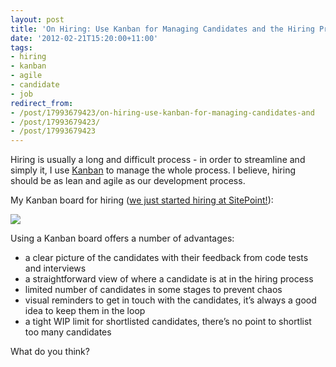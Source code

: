 ```yaml
---
layout: post
title: 'On Hiring: Use Kanban for Managing Candidates and the Hiring Process'
date: '2012-02-21T15:20:00+11:00'
tags:
- hiring
- kanban
- agile
- candidate
- job
redirect_from:
- /post/17993679423/on-hiring-use-kanban-for-managing-candidates-and
- /post/17993679423/
- /post/17993679423
---
```

Hiring is usually a long and difficult process - in order to streamline and simply it, I use [Kanban](http://en.wikipedia.org/wiki/Kanban_(development)) to manage the whole process. I believe, hiring should be as lean and agile as our development process.

My Kanban board for hiring ([we just started hiring at SitePoint!](http://bit.ly/spdevjob)):

![](/img/posts/old/tumblr_lzq4l7RaaJ1qalr27.png)


Using a Kanban board offers a number of advantages:

- a clear picture of the candidates with their feedback from code tests and interviews
- a straightforward view of where a candidate is at in the hiring process
- limited number of candidates in some stages to prevent chaos
- visual reminders to get in touch with the candidates, it’s always a good idea to keep them in the loop
- a tight WIP limit for shortlisted candidates, there’s no point to shortlist too many candidates

What do you think?

